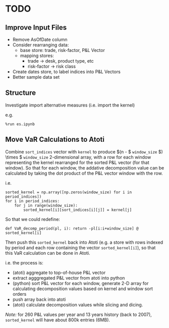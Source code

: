 # TODO

## Improve Input Files

* Remove AsOfDate column
* Consider rearranging data:
    * base store: trade, risk-factor, P&L Vector
    * mapping stores:
        * trade -> desk, product type, etc
        * risk-factor -> risk class
* Create dates store, to label indices into P&L Vectors
* Better sample data set

## Structure

Investigate import alternative measures (i.e. import the kernel)

e.g.
```
%run es.ipynb
```

## Move VaR Calculations to Atoti

Combine `sort_indices` vector with `kernel` to produce $(n - $ `window_size` $) \times $ `window_size` 2-dimensional array, with a row for each window representing the kernel rearranged for the sorted P&L vector (for that window).  So that for each window, the addative decomposition value can be calculated by taking the dot product of the P&L vector window with the row.

i.e.
```
sorted_kernel = np.array([np.zeros(window_size) for i in period_indices])
for i in period_indices:
    for j in range(window_size):
        sorted_kernel[i][sort_indices[i][j]] = kernel[j]
```
So that we could redefine:
```
def VaR_decomp_period(pl, i): return -pl[i:i+window_size] @ sorted_kernel[i]
```

Then push this `sorted_kernel` back into Atoti (e.g. a store with rows indexed by period and each row containing the vector `sorted_kernel[i]`), so that this VaR calculation can be done in Atoti.

i.e. the process is:

* (atoti) aggregate to top-of-house P&L vector
* extract agggregated P&L vector from atoti into python
* (python) sort P&L vector for each window, generate 2-D array for calculating decomposition values based on kernel and window sort orders
* push array back into atoti
* (atoti) calculate decomposition values while slicing and dicing.

*Note:* for 260 P&L values per year and 13 years history (back to 2007), `sorted_kernel` will have about 800k entries (6MB).